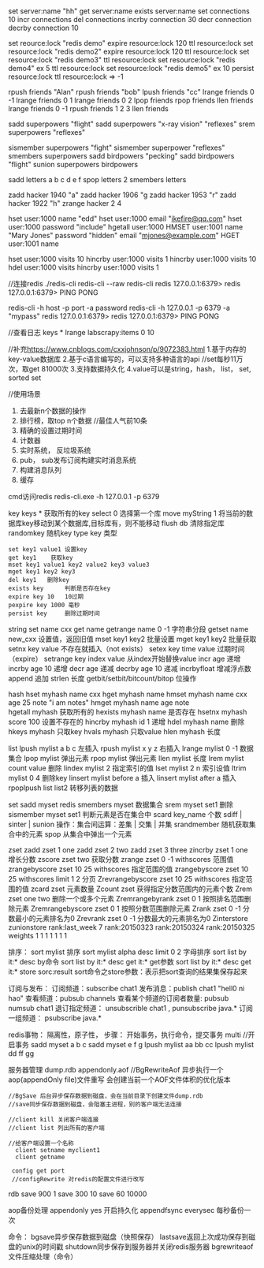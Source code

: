 #

set server:name "hh"
get server:name
exists server:name
set connections 10
incr connections
del connections
incrby connection 30
decr connection
decrby connection 10

set reource:lock "redis demo"
expire resource:lock 120
ttl resource:lock
set resource:lock "redis demo2"
expire resource:lock 120
ttl resource:lock
set resource:lock "redis demo3"
ttl resource:lock
set resource:lock "redis demo4" ex 5
ttl resource:lock
set resource:lock "redis demo5" ex 10
persist resource:lock
ttl resource:lock => -1

rpush friends "Alan"
rpush friends "bob"
lpush friends "cc"
lrange friends 0 -1
lrange friends 0 1
lrange friends 0 2
lpop friends
rpop friends
llen friends
lrange friends 0 -1
rpush friends 1 2 3
llen friends

sadd superpowers "flight"
sadd superpowers "x-ray vision" "reflexes"
srem superpowers "reflexes"

sismember superpowers "fight"
sismember superpower "reflexes"
smembers superpowers
sadd birdpowers "pecking"
sadd birdpowers "flight"
sunion superpowers birdpowers

sadd letters a b c d e f
spop letters 2
smembers letters

zadd hacker 1940 "a"
zadd hacker 1906 "g
zadd hacker 1953 "r"
zadd hacker 1922 "h"
zrange hacker 2 4

hset user:1000 name "edd"
hset user:1000 email "ikefire@qq.com"
hset user:1000 password "include"
hgetall user:1000
HMSET user:1001 name "Mary Jones" password "hidden" email "mjones@example.com"
HGET user:1001 name

hset user:1000 visits 10
hincrby user:1000 visits 1
hincrby user:1000 visits 10
hdel user:1000 visits
hincrby user:1000 visits 1

//连接redis
./redis-cli
redis-cli --raw
redis-cli
redis 127.0.0.1:6379>
redis 127.0.0.1:6379> PING
PONG

redis-cli -h host -p port -a password
redis-cli -h 127.0.0.1 -p 6379 -a "mypass"
redis 127.0.0.1:6379>
redis 127.0.0.1:6379> PING
PONG

//查看日志
keys *
lrange labscrapy:items 0 10

//补充<https://www.cnblogs.com/cxxjohnson/p/9072383.html>
1.基于内存的key-value数据库
2.基于c语言编写的，可以支持多种语言的api //set每秒11万次，取get 81000次
3.支持数据持久化
4.value可以是string，hash， list， set, sorted set

//使用场景

1. 去最新n个数据的操作
2. 排行榜，取top n个数据 //最佳人气前10条
3. 精确的设置过期时间
4. 计数器
5. 实时系统， 反垃圾系统
6. pub， sub发布订阅构建实时消息系统
7. 构建消息队列
8. 缓存

cmd访问redis
redis-cli.exe -h 127.0.0.1 -p 6379

key
    keys * 获取所有的key
    select 0 选择第一个库
    move myString 1 将当前的数据库key移动到某个数据库,目标库有，则不能移动
    flush db      清除指定库
    randomkey     随机key
    type key      类型

    set key1 value1 设置key
    get key1    获取key
    mset key1 value1 key2 value2 key3 value3
    mget key1 key2 key3
    del key1   删除key
    exists key      判断是否存在key
    expire key 10   10过期
    pexpire key 1000 毫秒
    persist key     删除过期时间

string
    set name cxx
    get name
    getrange name 0 -1        字符串分段
    getset name new_cxx       设置值，返回旧值
    mset key1 key2            批量设置
    mget key1 key2            批量获取
    setnx key value           不存在就插入（not exists）
    setex key time value      过期时间（expire）
    setrange key index value  从index开始替换value
    incr age        递增
    incrby age 10   递增
    decr age        递减
    decrby age 10   递减
    incrbyfloat     增减浮点数
    append          追加
    strlen          长度
    getbit/setbit/bitcount/bitop    位操作

hash
    hset myhash name cxx
    hget myhash name
    hmset myhash name cxx age 25 note "i am notes"
    hmget myhash name age note  
    hgetall myhash               获取所有的
    hexists myhash name          是否存在
    hsetnx myhash score 100      设置不存在的
    hincrby myhash id 1          递增
    hdel myhash name             删除
    hkeys myhash                 只取key
    hvals myhash                 只取value
    hlen myhash                  长度

list
    lpush mylist a b c  左插入
    rpush mylist x y z  右插入
    lrange mylist 0 -1  数据集合
    lpop mylist  弹出元素
    rpop mylist  弹出元素
    llen mylist  长度
    lrem mylist count value  删除
    lindex mylist 2          指定索引的值
    lset mylist 2 n          索引设值
    ltrim mylist 0 4         删除key
    linsert mylist before a  插入
    linsert mylist after a   插入
    rpoplpush list list2     转移列表的数据

set
    sadd myset redis
    smembers myset       数据集合
    srem myset set1         删除
    sismember myset set1 判断元素是否在集合中
    scard key_name       个数
    sdiff | sinter | sunion 操作：集合间运算：差集 | 交集 | 并集
    srandmember          随机获取集合中的元素
    spop                 从集合中弹出一个元素

zset
    zadd zset 1 one
    zadd zset 2 two
    zadd zset 3 three
    zincrby zset 1 one              增长分数
    zscore zset two                 获取分数
    zrange zset 0 -1 withscores     范围值
    zrangebyscore zset 10 25 withscores 指定范围的值
    zrangebyscore zset 10 25 withscores limit 1 2 分页
    Zrevrangebyscore zset 10 25 withscores  指定范围的值
    zcard zset  元素数量
    Zcount zset 获得指定分数范围内的元素个数
    Zrem zset one two        删除一个或多个元素
    Zremrangebyrank zset 0 1  按照排名范围删除元素
    Zremrangebyscore zset 0 1 按照分数范围删除元素
    Zrank zset 0 -1    分数最小的元素排名为0
    Zrevrank zset 0 -1  分数最大的元素排名为0
    Zinterstore
    zunionstore rank:last_week 7 rank:20150323 rank:20150324 rank:20150325  weights 1 1 1 1 1 1 1

排序：
    sort mylist  排序
    sort mylist alpha desc limit 0 2 字母排序
    sort list by it:* desc           by命令
    sort list by it:* desc get it:*  get参数
    sort list by it:* desc get it:* store sorc:result  sort命令之store参数：表示把sort查询的结果集保存起来

订阅与发布：
    订阅频道：subscribe chat1
    发布消息：publish chat1 "hell0 ni hao"
    查看频道：pubsub channels
    查看某个频道的订阅者数量: pubsub numsub chat1
    退订指定频道： unsubscrible chat1   , punsubscribe java.*
    订阅一组频道： psubscribe java.*

redis事物：
     隔离性，原子性，
     步骤：  开始事务，执行命令，提交事务
             multi  //开启事务
             sadd myset a b c
             sadd myset e f g
             lpush mylist aa bb cc
             lpush mylist dd ff gg

服务器管理
    dump.rdb
    appendonly.aof
    //BgRewriteAof 异步执行一个aop(appendOnly file)文件重写
    会创建当前一个AOF文件体积的优化版本

    //BgSave 后台异步保存数据到磁盘，会在当前目录下创建文件dump.rdb
    //save同步保存数据到磁盘，会阻塞主进程，别的客户端无法连接
    
    //client kill 关闭客户端连接
    //client list 列出所有的客户端
    
    //给客户端设置一个名称
      client setname myclient1
      client getname
      
     config get port
     //configRewrite 对redis的配置文件进行改写

rdb
save 900 1
save 300 10
save 60 10000

aop备份处理
appendonly yes    开启持久化
appendfsync everysec  每秒备份一次

命令：
bgsave异步保存数据到磁盘（快照保存）
lastsave返回上次成功保存到磁盘的unix的时间戳
shutdown同步保存到服务器并关闭redis服务器
bgrewriteaof文件压缩处理（命令）
